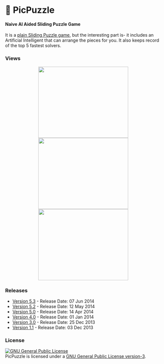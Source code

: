 # :ghost: PicPuzzle
#### Naive AI Aided Sliding Puzzle Game

It is a [plain Sliding Puzzle game](http://minhaskamal.github.io/PicPuzzle), but the interesting part is- it includes an Artificial Intelligent that can arrange the pieces for you. It also keeps record of the top 5 fastest solvers.

### Views
  <div align="center">
  <img src="https://cloud.githubusercontent.com/assets/5456665/12999222/215ad786-d177-11e5-92e6-80c573fd80a9.png" height="230" width="290" >
  <img src="https://cloud.githubusercontent.com/assets/5456665/12999223/215db3de-d177-11e5-8c31-8608916547c2.png" height="230" width="290" >
  <img src="https://cloud.githubusercontent.com/assets/5456665/12999221/20f345d0-d177-11e5-85c2-3a8cfa34b397.png" height="230" width="290" >
  </div>

### Releases
- <a href="https://github.com/MinhasKamal/PicPuzzle/raw/release/PicturePuzzle_V-5.3.jar">Version 5.3</a> - Release Date:  07 Jun 2014
- <a href="https://github.com/MinhasKamal/PicPuzzle/raw/release/PicturePuzzle_V-5.2.jar">Version 5.2</a> - Release Date: 12 May 2014
- <a href="https://github.com/MinhasKamal/PicPuzzle/raw/release/PicPuzzle_V-5.0.jar">Version 5.0</a> - Release Date: 14 Apr 2014
- <a href="https://github.com/MinhasKamal/PicPuzzle/raw/release/PicPuzzle_V-4.0.jar">Version 4.0</a> - Release Date: 01 Jan 2014
- <a href="https://github.com/MinhasKamal/PicPuzzle/raw/release/PicPuzzle_V-3.0.jar">Version 3.0</a> - Release Date: 25 Dec 2013
- <a href="https://github.com/MinhasKamal/PicPuzzle/raw/release/PicPuzzle_V-1.1.jar">Version 1.1</a> - Release Date: 03 Dec 2013

### License
<a rel="license" href="http://www.gnu.org/licenses/gpl.html"><img alt="GNU General Public License" style="border-width:0" src="http://www.gnu.org/graphics/gplv3-88x31.png" /></a><br/>PicPuzzle is licensed under a <a rel="license" href="http://www.gnu.org/licenses/gpl.html">GNU General Public License version-3</a>.
